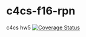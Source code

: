 # c4cs-f16-rpn
c4cs hw5
<a href='https://coveralls.io/github/jasondou/c4cs-f16-rpn?branch=master'><img src='https://coveralls.io/repos/github/jasondou/c4cs-f16-rpn/badge.svg?branch=master' alt='Coverage Status' /></a>
